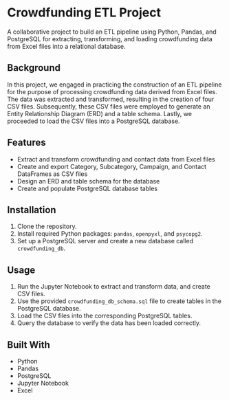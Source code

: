 # Crowdfunding ETL Project

A collaborative project to build an ETL pipeline using Python, Pandas, and PostgreSQL for extracting, transforming, and loading crowdfunding data from Excel files into a relational database.

## Background

In this project, we engaged in practicing the construction of an ETL pipeline for the purpose of processing crowdfunding data derived from Excel files. The data was extracted and transformed, resulting in the creation of four CSV files. Subsequently, these CSV files were employed to generate an Entity Relationship Diagram (ERD) and a table schema. Lastly, we proceeded to load the CSV files into a PostgreSQL database.

## Features

- Extract and transform crowdfunding and contact data from Excel files
- Create and export Category, Subcategory, Campaign, and Contact DataFrames as CSV files
- Design an ERD and table schema for the database
- Create and populate PostgreSQL database tables

## Installation

1. Clone the repository.
2. Install required Python packages: `pandas`, `openpyxl`, and `psycopg2`.
3. Set up a PostgreSQL server and create a new database called `crowdfunding_db`.

## Usage

1. Run the Jupyter Notebook to extract and transform data, and create CSV files.
2. Use the provided `crowdfunding_db_schema.sql` file to create tables in the PostgreSQL database.
3. Load the CSV files into the corresponding PostgreSQL tables.
4. Query the database to verify the data has been loaded correctly.

## Built With

- Python
- Pandas
- PostgreSQL
- Jupyter Notebook
- Excel

